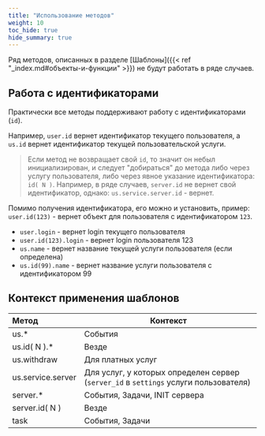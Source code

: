 ```yaml
---
title: "Использование методов"
weight: 10
toc_hide: true
hide_summary: true
---
```


Ряд методов, описанных в разделе [Шаблоны]({{< ref "_index.md#объекты-и-функции" >}}) не будут работать в ряде случаев.

## Работа с идентификаторами

Практически все методы поддерживают работу с идентификаторами (`id`).

Например, `user.id` вернет идентификатор текущего пользователя, а `us.id` вернет идентификатор текущей пользовательской услуги.

> Если метод не возвращает свой `id`, то значит он небыл инициализирован, и следует "добираться" до метода либо через услугу пользователя, либо
через явное указание идентификатора: `id( N )`. Например, в ряде случаев, `server.id` не вернет свой идентификатор, однако: `us.service.server.id` - вернет.

Помимо получения идентификатора, его можно и установить, пример:
`user.id(123)` - вернет объект для пользователя с идентификатором `123`.

- `user.login` - вернет login текущего пользователя
- `user.id(123).login` - вернет login пользователя 123
- `us.name` - вернет название текущей услуги пользователя (если определена)
- `us.id(99).name` - вернет название услуги пользователя с идентификатором 99


## Контекст применения шаблонов

| Метод | Контекст |
|:------|----------|
| us.*  | События
| us.id( N ).* | Везде
| us.withdraw | Для платных услуг
| us.service.server | Для услуг, у которых определен сервер (`server_id` в `settings` услуги пользователя)
| server.* | События, Задачи, INIT сервера
| server.id( N ) | Везде
| task | События, Задачи


